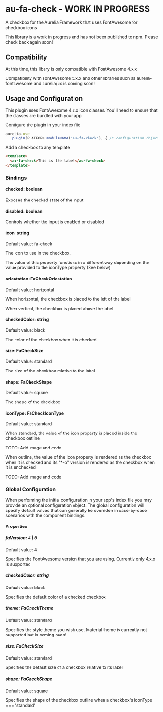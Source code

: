 # au-fa-check - WORK IN PROGRESS
A checkbox for the Aurelia Framework that uses FontAwesome for checkbox icons

This library is a work in progress and has not been published to npm.  Please check back again soon!

## Compatibility
At this time, this libary is only compatible with FontAwesome 4.x.x

Compatibility with FontAwesome 5.x.x and other libraries such as aurelia-fontawesome and aurelia/ux is coming soon!

## Usage and Configuration
This plugin uses FontAwesome 4.x.x icon classes.  You'll need to ensure that the classes are bundled with your app

Configure the plugin in your index file
```javascript
aurelia.use
  .plugin(PLATFORM.moduleName('au-fa-check'), { /* configuration object */})
```

Add a checkbox to any template
```html
<template>
  <au-fa-check>This is the label</au-fa-check>
</template>
```

### Bindings
#### checked: boolean
Exposes the checked state of the input

#### disabled: boolean
Controls whether the input is enabled or disabled

#### icon: string
Default value: fa-check

The icon to use in the checkbox. 

The value of this property functions in a different way depending on the value provided to the iconType property (See below)

#### orientation: FaCheckOrientation
Default value: horizontal

When horizontal, the checkbox is placed to the left of the label

When vertical, the checkbox is placed above the label

#### checkedColor: string
Default value: black

The color of the checkbox when it is checked

#### size: FaCheckSize
Default value: standard

The size of the checkbox relative to the label

#### shape: FaCheckShape
Default value: square

The shape of the checkbox

#### iconType: FaCheckIconType
Default value: standard

When standard, the value of the icon property is placed inside the checkbox outline

TODO: Add image and code

When outline, the value of the icon property is rendered as the checkbox when it is checked and its "*-o" version is rendered as the checkbox when it is unchecked

TODO: Add image and code

### Global Configuration
When performing the initial configuration in your app's index file you may provide an optional configuration object.  The global configuration will specify default values that can generally be overriden in case-by-case scenarios with the component bindings.

#### Properties
##### faVersion: 4 | 5
Default value: 4

Specifies the FontAwesome version that you are using.  Currently only 4.x.x is supported

##### checkedColor: string
Default value: black

Specifies the default color of a checked checkbox

##### theme: FaCheckTheme
Default value: standard

Specifies the style theme you wish use.  Material theme is currently not supported but is coming soon!

##### size: FaCheckSize
Default value: standard

Specifies the default size of a checkbox relative to its label

##### shape: FaCheckShape
Default value: square

Specifies the shape of the checkbox outline when a checkbox's iconType === 'standard'
